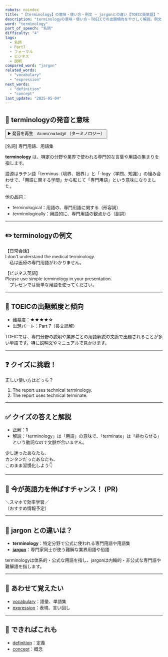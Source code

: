 ```yaml
---
robots: noindex
title: "【terminology】の意味・使い方・例文 ― jargonとの違い【TOEIC英単語】"
description: "terminologyの意味・使い方・TOEICでの出題傾向をやさしく解説。例文・クイズ付きでjargonとの違いもわかりやすく学べます。"
word: "terminology"
part_of_speech: "名詞"
difficulty: "4"
tags:
  - 名詞
  - Part7
  - フォーマル
  - ビジネス
  - 説明
compared_word: "jargon"
related_words:
  - "vocabulary"
  - "expression"
next_words:
  - "definition"
  - "concept"
last_update: "2025-05-04"
---
```


## 🔰 terminologyの発音と意味

<button class="play-audio" onclick="playTTS('terminology')">
  <span class="play-audio-main">
    ▶️ 発音を再生　/tɜːrmɪˈnɑːlədʒi/
  </span>
  <span class="play-audio-sub">
    （ターミノロジー）
  </span>
</button>

[名詞] 専門用語、用語集

**terminology** は、特定の分野や業界で使われる専門的な言葉や用語の集まりを指します。

語源はラテン語「terminus（境界、限界）」と「-logy（学問、知識）」の組み合わせで、「用語に関する学問」から転じて「専門用語」という意味になりました。

他の品詞：  
- terminological：用語の、専門用語に関する（形容詞）
- terminologically：用語的に、専門用語の観点から（副詞）

---

## ✏️ terminologyの例文

【日常会話】  
I don't understand the medical terminology.  
　私は医療の専門用語がわかりません。

【ビジネス英語】  
Please use simple terminology in your presentation.  
　プレゼンでは簡単な用語を使ってください。

---

## 🎯 TOEICの出題頻度と傾向

- 難易度：★★★★☆
- 出題パート：Part 7（長文読解）

TOEICでは、専門分野の説明や業界ごとの用語解説の文脈で出題されることが多い単語です。特に説明文やマニュアルで見かけます。

---

## ❓ クイズに挑戦！

正しい使い方はどっち？

1. The report uses technical terminology.  
2. The report uses technical terminate.

---

## ✅ クイズの答えと解説

- 正解：**1**
- 解説：「terminology」は「用語」の意味で、「terminate」は「終わらせる」という動詞なので文脈が合いません。

少し迷ったあなたも、  
カンタンだったあなたも、  
このまま習慣化しよう👇️

---

## 🚀 今が英語力を伸ばすチャンス！ (PR)

<div class="info-center">
＼スマホで効率学習／<br>  
（おすすめ情報予定）
</div>

---

## 🤔  jargon との違いは？

- **terminology**：特定分野で公式に使われる専門用語や用語集
- **[jargon](/word/jargon/)**：専門家同士が使う難解な業界用語や俗語

terminologyは体系的・公式な用語を指し、jargonは内輪的・非公式な専門語や難解語を指します。

---

## 🧩 あわせて覚えたい

- [vocabulary](/word/vocabulary/)：語彙、単語集
- [expression](/word/expression/)：表現、言い回し

---

## 📖 できればこれも

- [definition](/word/definition/)：定義
- [concept](/word/concept/)：概念

<!-- cvid: aid29_bid05 -->
